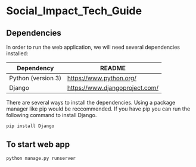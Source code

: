 # Social_Impact_Tech_Guide

## Dependencies
In order to run the web application, we will need several dependencies installed:

| Dependency  | README |
| ------------- | ------------- |
| Python (version 3) | https://www.python.org/ |
| Django  | https://www.djangoproject.com/ |



There are several ways to install the dependencies. Using a package manager like pip would be reccommended. If you have pip you can run the following command to install Django.
```sh
pip install Django
```
  
## To start web app
```sh
python manage.py runserver
```